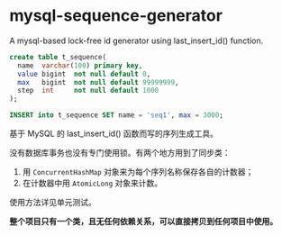 # mysql-sequence-generator
A mysql-based lock-free id generator using last_insert_id() function.

```sql
create table t_sequence(
  name  varchar(100) primary key,
  value bigint  not null default 0,
  max   bigint  not null default 99999999,
  step  int     not null default 1000
);

INSERT into t_sequence SET name = 'seq1', max = 3000;
```

基于 MySQL 的 last_insert_id() 函数而写的序列生成工具。

没有数据库事务也没有专门使用锁。有两个地方用到了同步类：

1. 用 `ConcurrentHashMap` 对象来为每个序列名称保存各自的计数器；
2. 在计数器中用 `AtomicLong` 对象来计数。

使用方法详见单元测试。

**整个项目只有一个类，且无任何依赖关系，可以直接拷贝到任何项目中使用。**
